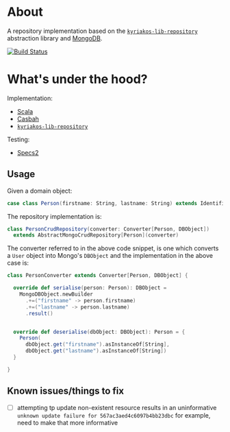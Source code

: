 # About

A repository implementation based on the [`kyriakos-lib-repository`](https://github.com/edinhodzic/kyriakos-lib-repository) abstraction library and [MongoDB](https://www.mongodb.com/).

[![Build Status](https://travis-ci.org/edinhodzic/kyriakos-lib-repository-mongo.svg?branch=master)](https://travis-ci.org/edinhodzic/kyriakos-lib-repository-mongo)

# What's under the hood?

Implementation:

- [Scala](http://www.scala-lang.org/)
- [Casbah](https://mongodb.github.io/casbah/)
- [`kyriakos-lib-repository`](https://github.com/edinhodzic/kyriakos-lib-repository)

Testing:

- [Specs2](https://etorreborre.github.io/specs2/)

## Usage

Given a domain object:

```scala
case class Person(firstname: String, lastname: String) extends Identifiable
```

The repository implementation is:

```scala
class PersonCrudRepository(converter: Converter[Person, DBObject])
  extends AbstractMongoCrudRepository[Person](converter)
```

The converter referred to in the above code snippet, is one which converts a `User` object into Mongo's `DBObject` and the implementation in the above case is:

```scala
class PersonConverter extends Converter[Person, DBObject] {

  override def serialise(person: Person): DBObject =
    MongoDBObject.newBuilder
      .+=("firstname" -> person.firstname)
      .+=("lastname" -> person.lastname)
      .result()


  override def deserialise(dbObject: DBObject): Person = {
    Person(
      dbObject.get("firstname").asInstanceOf[String],
      dbObject.get("lastname").asInstanceOf[String])
  }

}
```

## Known issues/things to fix

- [ ] attempting tp update non-existent resource results in an uninformative `unknown update failure for 567ac3aed4c6097b4bb23dbc` for example, need to make that more informative
